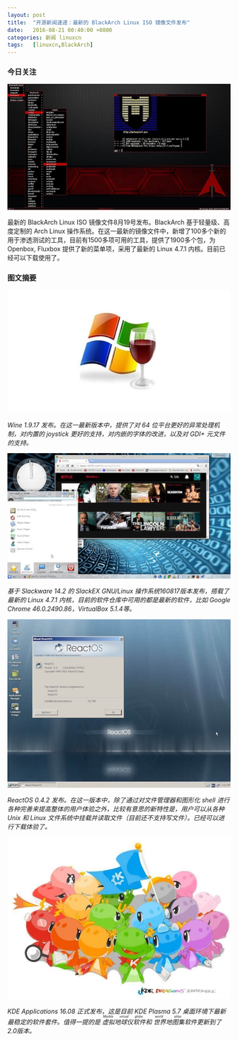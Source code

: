 ```yaml
---
layout: post
title:	"开源新闻速递：最新的 BlackArch Linux ISO 镜像文件发布"
date:	2016-08-21 00:40:00 +0800 
categories:	新闻 linuxcn 
tags:	[linuxcn,BlackArch]
---
```



### 今日关注


![](/Asserts/Images/album/201608/21/003603r389k68pqkov6os7.jpg)


最新的 BlackArch Linux ISO 镜像文件8月19号发布。BlackArch 基于轻量级、高度定制的 Arch Linux 操作系统。在这一最新的镜像文件中，新增了100多个新的用于渗透测试的工具，目前有1500多项可用的工具，提供了1900多个包，为 Openbox, Fluxbox 提供了新的菜单项，采用了最新的 Linux 4.7.1 内核。目前已经可以下载使用了。


### 图文摘要


![](/Asserts/Images/album/201608/21/003630l6a9gy6ygsg6fs4o.jpg)


*Wine 1.9.17 发布。在这一最新版本中，提供了对 64 位平台更好的异常处理机制，对内置的 joystick 更好的支持，对内嵌的字体的改进，以及对 GDI+ 元文件的支持。*


![](/Asserts/Images/album/201608/21/003656zbw5qtqsxs24q9mr.jpg)


*基于 Slackware 14.2 的 SlackEX GNU/Linux 操作系统160817版本发布，搭载了最新的 Linux 4.7.1 内核，目前的软件仓库中可用的都是最新的软件，比如 Google Chrome 46.0.2490.86，VirtualBox 5.1.4等。*


![](/Asserts/Images/album/201608/21/003718wbv0zvg006v558d2.jpg)


*ReactOS 0.4.2 发布。在这一版本中，除了通过对文件管理器和图形化 shell 进行各种完善来提高整体的用户体验之外，比较有意思的新特性是，用户可以从各种 Unix 和 Linux 文件系统中挂载并读取文件（目前还不支持写文件）。已经可以进行下载体验了。*


![](/Asserts/Images/album/201608/21/003741aryyr5qtnpeznuon.jpg)


*KDE Applications 16.08 正式发布，这是目前 KDE Plasma 5.7 桌面环境下最新最稳定的软件套件。值得一提的是<ruby> 虚拟地球仪软件 <rp>  （ </rp> <rt>  Marble virtual globe </rt> <rp>  ） </rp></ruby>和<ruby> 世界地图集 <rp>  （ </rp> <rt>  world atlas </rt> <rp>  ） </rp></ruby>软件更新到了2.0版本。*
